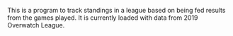 This is a program to track standings in a league based on being fed results from the games played. It is currently loaded with data from 2019 Overwatch League.